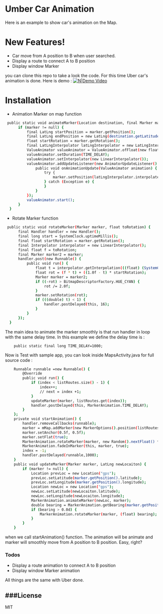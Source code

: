 # Umber Car Animation


Here is an example to show car's animation on the Map.
# New Features!
  - Car move from A position to B when user searched.
  - Display a route to connect A to B position 
  - Display window Marker
  
  
you can clone this repo to take a look the code. For this time Uber car's animation is done.
Here is demo : 
[![N|Demo Video](https://github.com/duongnv1996/UberAnimation/raw/master/device-2018-04-26-153807.png) ](https://www.youtube.com/watch?v=069C270LSOY?t=35s)


# Installation
  - Animation Marker on map function
  ```sh
   public static void animateMarker(Location destination, final Marker marker) {
        if (marker != null) {
            final LatLng startPosition = marker.getPosition();
            final LatLng endPosition = new LatLng(destination.getLatitude(), destination.getLongitude());
            float startRotation = marker.getRotation();
            final LatLngInterpolator latLngInterpolator = new LatLngInterpolator.LinearFixed();
            ValueAnimator valueAnimator = ValueAnimator.ofFloat(new float[]{0.0f, 1.0f});
            valueAnimator.setDuration(TIME_DELAY);
            valueAnimator.setInterpolator(new LinearInterpolator());
            valueAnimator.addUpdateListener(new AnimatorUpdateListener() {
                public void onAnimationUpdate(ValueAnimator animation) {
                    try {
                        marker.setPosition(latLngInterpolator.interpolate(animation.getAnimatedFraction(),startPosition, endPosition));
                    } catch (Exception e) {
                    }
                }
            });
            valueAnimator.start();
        }
    }
  ```
  - Rotate Marker function
  ```sh
   public static void rotateMarker(Marker marker, float toRotation) {
        final Handler handler = new Handler();
        final long start = SystemClock.uptimeMillis();
        final float startRotation = marker.getRotation();
        final Interpolator interpolator = new LinearInterpolator();
        final float f = toRotation;
        final Marker marker2 = marker;
        handler.post(new Runnable() {
            public void run() {
                float t = interpolator.getInterpolation(((float) (SystemClock.uptimeMillis() - start)) / 1000.0f);
                float rot = (f * t) + ((1.0f - t) * startRotation);
                Marker marker = marker2;
                if ((-rot) > BitmapDescriptorFactory.HUE_CYAN) {
                    rot /= 2.0f;
                }
                marker.setRotation(rot);
                if (((double) t) < 1) {
                    handler.postDelayed(this, 16);
                }
            }
        });
    }
  ```


The main idea to animate the marker smoothly is that run handler in loop with the same delay time. In this example we define the delay time is : 

        public static final long TIME_DELAY=1000;
        
Now is Test with sample app, you can look inside MapsActivity.java for full source code : 
```sh
    Runnable runnable =new Runnable() {
        @Override
        public void run() {
            if (index < listRoutes.size() - 1) {
                index++;
                // next = index +1;
            }
            updateMarker(marker, listRoutes.get(index));
            handler.postDelayed(this, MarkerAnimation.TIME_DELAY);
        }
    };
    private void startAnimation() {
        handler.removeCallbacks(runnable);
        marker = mMap.addMarker(new MarkerOptions().position(listRoutes.get(0)).icon(BitmapDescriptorFactory.fromResource(R.drawable.ic_car_marker_15)));
        marker.setAnchor(0.5f, 0.5f);
        marker.setFlat(true);
        MarkerAnimation.rotateMarker(marker, new Random().nextFloat() * 360.0f);
        MarkerAnimation.fadeInMarker(this, marker, true);
        index = -1;
        handler.postDelayed(runnable,1000);
    }
    public void updateMarker(Marker marker, LatLng newLocaiton) {
        if (marker != null) {
            Location prevLoc = new Location("gps");
            prevLoc.setLatitude(marker.getPosition().latitude);
            prevLoc.setLongitude(marker.getPosition().longitude);
            Location newLoc = new Location("gps");
            newLoc.setLatitude(newLocaiton.latitude);
            newLoc.setLongitude(newLocaiton.longitude);
            MarkerAnimation.animateMarker(newLoc, marker);
            double bearing = MarkerAnimation.getBearing(marker.getPosition(), new LatLng(newLoc.getLatitude(), newLoc.getLongitude()));
            if (bearing > 0.0d) {
                MarkerAnimation.rotateMarker(marker, (float) bearing);
            }
        }
    }
```
when we call startAnimation() function. The animation will be animate and marker will smoothly move from A position to B position. Easy, right?

### Todos

 - Display a route animation to connect A to B position 
 - Display window Marker animation
 
All things are the same with Uber done.



###License
----

MIT



